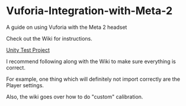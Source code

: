 # Vuforia-Integration-with-Meta-2
A guide on using Vuforia with the Meta 2 headset

Check out the Wiki for instructions.

[Unity Test Project](https://drive.google.com/open?id=1mIHNy9Rb9lQfF5OrBDGqv49ZbxDvQK96)

I recommend following along with the Wiki to make sure everything is correct.

For example, one thing which will definitely not import correctly are the Player settings. 

Also, the wiki goes over how to do "custom" calibration.
